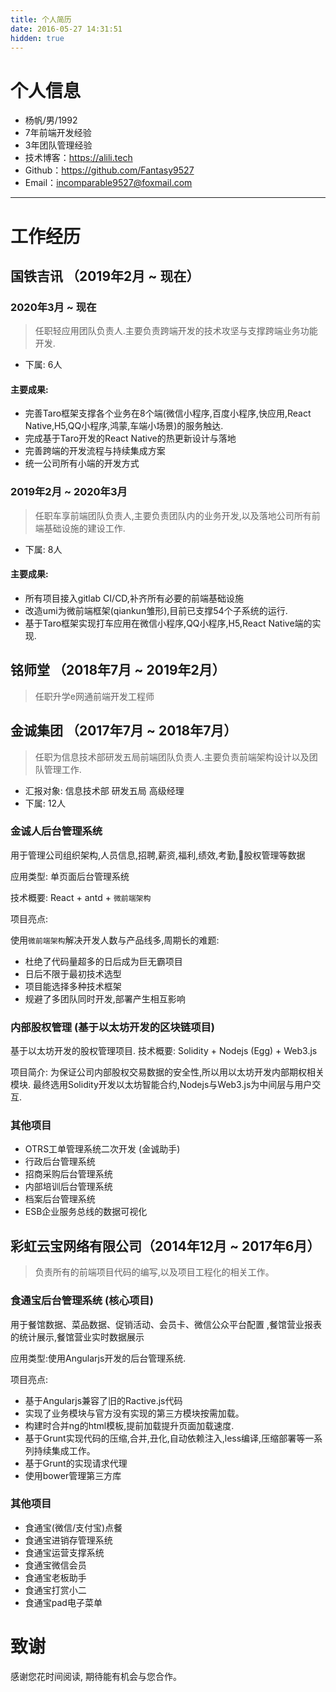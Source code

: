 ```yaml
---
title: 个人简历
date: 2016-05-27 14:31:51
hidden: true
---
```

# 个人信息

 - 杨帆/男/1992
 - 7年前端开发经验
 - 3年团队管理经验
 - 技术博客：https://alili.tech
 - Github：https://github.com/Fantasy9527
 - Email：incomparable9527@foxmail.com

---

# 工作经历

## 国铁吉讯 （2019年2月 ~ 现在）

### 2020年3月 ~ 现在
> 任职轻应用团队负责人.主要负责跨端开发的技术攻坚与支撑跨端业务功能开发.

- 下属: 6人
#### 主要成果:

* 完善Taro框架支撑各个业务在8个端(微信小程序,百度小程序,快应用,React Native,H5,QQ小程序,鸿蒙,车端小场景)的服务触达.
* 完成基于Taro开发的React Native的热更新设计与落地
* 完善跨端的开发流程与持续集成方案
* 统一公司所有小端的开发方式

### 2019年2月 ~ 2020年3月

> 任职车享前端团队负责人,主要负责团队内的业务开发,以及落地公司所有前端基础设施的建设工作.

- 下属: 8人

#### 主要成果:
* 所有项目接入gitlab CI/CD,补齐所有必要的前端基础设施
* 改造umi为微前端框架(qiankun雏形),目前已支撑54个子系统的运行.
* 基于Taro框架实现打车应用在微信小程序,QQ小程序,H5,React Native端的实现.

## 铭师堂 （2018年7月 ~ 2019年2月）
>  任职升学e网通前端开发工程师
## 金诚集团 （2017年7月 ~ 2018年7月）
>  任职为信息技术部研发五局前端团队负责人.主要负责前端架构设计以及团队管理工作.

- 汇报对象: 信息技术部 研发五局 高级经理 
- 下属: 12人

### 金诚人后台管理系统 
用于管理公司组织架构,人员信息,招聘,薪资,福利,绩效,考勤,股权管理等数据

应用类型: 单页面后台管理系统

技术概要: React + antd + `微前端架构`

项目亮点:

使用`微前端架构`解决开发人数与产品线多,周期长的难题:

- 杜绝了代码量超多的日后成为巨无霸项目
- 日后不限于最初技术选型
- 项目能选择多种技术框架
- 规避了多团队同时开发,部署产生相互影响

### 内部股权管理 (基于以太坊开发的区块链项目)
基于以太坊开发的股权管理项目.
技术概要: Solidity + Nodejs (Egg) + Web3.js

项目简介:
为保证公司内部股权交易数据的安全性,所以用以太坊开发内部期权相关模块.
最终选用Solidity开发以太坊智能合约,Nodejs与Web3.js为中间层与用户交互.

### 其他项目
- OTRS工单管理系统二次开发 (金诚助手)
- 行政后台管理系统 
- 招商采购后台管理系统 
- 内部培训后台管理系统
- 档案后台管理系统 
- ESB企业服务总线的数据可视化

## 彩虹云宝网络有限公司（2014年12月 ~ 2017年6月）
> 负责所有的前端项目代码的编写,以及项目工程化的相关工作。

### 食通宝后台管理系统 (核心项目)
用于餐馆数据、菜品数据、促销活动、会员卡、微信公众平台配置 ,餐馆营业报表的统计展示,餐馆营业实时数据展示

应用类型:使用Angularjs开发的后台管理系统.

项目亮点:

- 基于Angularjs兼容了旧的Ractive.js代码
- 实现了业务模块与官方没有实现的第三方模块按需加载。
- 构建时合并ng的html模板,提前加载提升页面加载速度.
- 基于Grunt实现代码的压缩,合并,丑化,自动依赖注入,less编译,压缩部署等一系列持续集成工作。
- 基于Grunt的实现请求代理
- 使用bower管理第三方库

### 其他项目
- 食通宝(微信/支付宝)点餐 
- 食通宝进销存管理系统
- 食通宝运营支撑系统
- 食通宝微信会员
- 食通宝老板助手 
- 食通宝打赏小二
- 食通宝pad电子菜单

 
<!-- ## 广西易谷网络科技有限公司 （ 2014年1月 ~ 2014年9月 ）

### 大愿说法佛经电子书
一款嵌入ios的web电子书应用,基于Javascript开发了一套文字图片高速自动排版引擎.

--- -->

# 致谢
感谢您花时间阅读,
期待能有机会与您合作。
